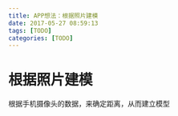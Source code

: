```yaml
---
title: APP想法：根据照片建模
date: 2017-05-27 08:59:13
tags: [TODO]
categories: [TODO]
---
```


# 根据照片建模
根据手机摄像头的数据，来确定距离，从而建立模型




